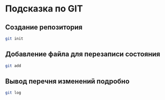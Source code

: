 # Подсказка по GIT

## Создание репозитория
```sh
git init
```
## Добавление файла для перезаписи состояния
```sh
git add
```

## Вывод перечня изменений подробно
```sh
git log
```